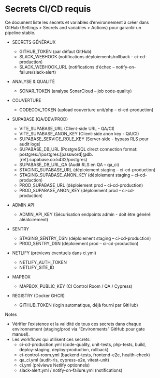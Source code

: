 # Secrets CI/CD requis

Ce document liste les secrets et variables d’environnement à créer dans GitHub (Settings > Secrets and variables > Actions) pour garantir un pipeline stable.

- SECRETS GÉNÉRAUX
  - GITHUB_TOKEN (par défaut GitHub)
  - SLACK_WEBHOOK (notifications déploiements/rollback – ci-cd-production)
  - SLACK_WEBHOOK_URL (notifications d’échec – notify-on-failure/slack-alert)

- ANALYSE & QUALITÉ
  - SONAR_TOKEN (analyse SonarCloud – job code-quality)

- COUVERTURE
  - CODECOV_TOKEN (upload couverture unit/php – ci-cd-production)

- SUPABASE (QA/DEV/PROD)
  - VITE_SUPABASE_URL (Client-side URL - QA/CI)
  - VITE_SUPABASE_ANON_KEY (Client-side anon key - QA/CI)
  - SUPABASE_SERVICE_ROLE_KEY (Server-side - bypass RLS pour audit logs)
  - SUPABASE_DB_URL (PostgreSQL direct connection format: postgres://postgres:[password]@db.[ref].supabase.co:5432/postgres)
  - SUPABASE_DB_URL_QA (Audit RLS en QA – qa_ci)
  - STAGING_SUPABASE_URL (déploiement staging – ci-cd-production)
  - STAGING_SUPABASE_ANON_KEY (déploiement staging – ci-cd-production)
  - PROD_SUPABASE_URL (déploiement prod – ci-cd-production)
  - PROD_SUPABASE_ANON_KEY (déploiement prod – ci-cd-production)
  
- ADMIN API
  - ADMIN_API_KEY (Sécurisation endpoints admin - doit être généré aléatoirement)

- SENTRY
  - STAGING_SENTRY_DSN (déploiement staging – ci-cd-production)
  - PROD_SENTRY_DSN (déploiement prod – ci-cd-production)

- NETLIFY (préviews éventuels dans ci.yml)
  - NETLIFY_AUTH_TOKEN
  - NETLIFY_SITE_ID

- MAPBOX
  - MAPBOX_PUBLIC_KEY (CI Control Room / QA / Cypress)

- REGISTRY (Docker GHCR)
  - GITHUB_TOKEN (login automatique, déjà fourni par GitHub)

Notes
- Vérifier l’existence et la validité de tous ces secrets dans chaque environnement (staging/prod via “Environments” GitHub pour gate manuel).
- Les workflows qui utilisent ces secrets: 
  - ci-cd-production.yml (code-quality, unit-tests, php-tests, build, deploy-staging, deploy-production, rollback)
  - ci-control-room.yml (backend-tests, frontend-e2e, health-check)
  - qa_ci.yml (audit-rls, cypress-e2e, vitest-unit)
  - ci.yml (préviews Netlify optionnels)
  - slack-alert.yml / notify-on-failure.yml (notifications)

